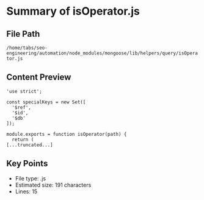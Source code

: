 # Summary of isOperator.js
  
## File Path
`/home/tabs/seo-engineering/automation/node_modules/mongoose/lib/helpers/query/isOperator.js`

## Content Preview
```
'use strict';

const specialKeys = new Set([
  '$ref',
  '$id',
  '$db'
]);

module.exports = function isOperator(path) {
  return (
[...truncated...]
```

## Key Points
- File type: .js
- Estimated size: 191 characters
- Lines: 15
